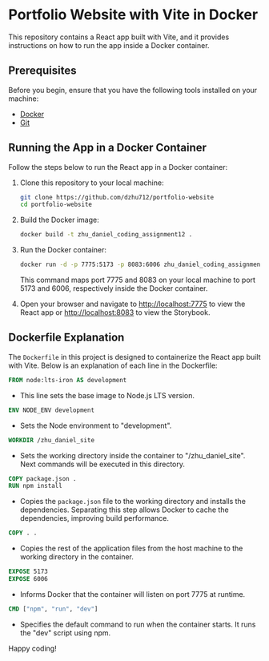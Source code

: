 # Portfolio Website with Vite in Docker

This repository contains a React app built with Vite, and it provides instructions on how to run the app inside a Docker container.

## Prerequisites

Before you begin, ensure that you have the following tools installed on your machine:

- [Docker](https://www.docker.com/)
- [Git](https://git-scm.com/)

## Running the App in a Docker Container

Follow the steps below to run the React app in a Docker container:

1. Clone this repository to your local machine:

   ```bash
   git clone https://github.com/dzhu712/portfolio-website
   cd portfolio-website
   ```

2. Build the Docker image:

   ```bash
   docker build -t zhu_daniel_coding_assignment12 .
   ```

3. Run the Docker container:

   ```bash
   docker run -d -p 7775:5173 -p 8083:6006 zhu_daniel_coding_assignment12
   ```

   This command maps port 7775 and 8083 on your local machine to port 5173 and 6006, respectively inside the Docker container.

4. Open your browser and navigate to [http://localhost:7775](http://localhost:7775) to view the React app or [http://localhost:8083](http://localhost:8083) to view the Storybook.

## Dockerfile Explanation

The `Dockerfile` in this project is designed to containerize the React app built with Vite. Below is an explanation of each line in the Dockerfile:

```Dockerfile
FROM node:lts-iron AS development
```
- This line sets the base image to Node.js LTS version.

```Dockerfile
ENV NODE_ENV development
```
- Sets the Node environment to "development".

```Dockerfile
WORKDIR /zhu_daniel_site
```
- Sets the working directory inside the container to "/zhu_daniel_site". Next commands will be executed in this directory.

```Dockerfile
COPY package.json .
RUN npm install
```
- Copies the `package.json` file to the working directory and installs the dependencies. Separating this step allows Docker to cache the dependencies, improving build performance.

```Dockerfile
COPY . .
```
- Copies the rest of the application files from the host machine to the working directory in the container.

```Dockerfile
EXPOSE 5173
EXPOSE 6006
```
- Informs Docker that the container will listen on port 7775 at runtime.

```Dockerfile
CMD ["npm", "run", "dev"]
```
- Specifies the default command to run when the container starts. It runs the "dev" script using npm.

Happy coding!
